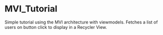 # MVI_Tutorial

Simple tutorial using the MVI architecture with viewmodels. Fetches a list of users on button click to display in a Recycler View.
